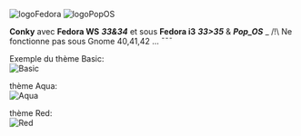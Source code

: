 ![logoFedora](https://flatpak.org/img/distro/fedora-e2366c83.svg)
![logoPopOS](https://flatpak.org/img/distro/pop-os-1f7fb214.svg)


**Conky** avec     **Fedora WS** ***33&34***
          et sous  **Fedora i3** ***33>35*** & ***Pop_OS***
 _
/!\ Ne fonctionne pas sous Gnome 40,41,42 ...
¯¯¯

Exemple du thème Basic:  
![Basic](https://github.com/luminahateo/MyConky/blob/main/AttachReadME/PreviewBasic.png)  
  
thème Aqua:  
![Aqua](https://github.com/luminahateo/MyConky/blob/main/AttachReadME/previewAqua.png)
  
thème Red:  
![Red](https://github.com/luminahateo/MyConky/blob/main/AttachReadME/previewRed.png)  

